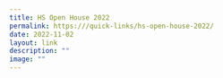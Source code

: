 ```yaml
---
title: HS Open House 2022
permalink: https:///quick-links/hs-open-house-2022/
date: 2022-11-02
layout: link
description: ""
image: ""
---
```

